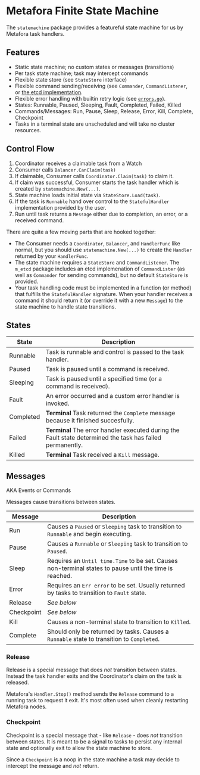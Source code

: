 # Metafora Finite State Machine

The `statemachine` package provides a featureful state machine for us by
Metafora task handlers.

## Features

* Static state machine; no custom states or messages (transitions)
* Per task state machine; task may intercept commands
* Flexible state store (see `StateStore` interface)
* Flexible command sending/receiving (see `Commander`, `CommandListener`, or
  [the etcd implementation](../m_etcd/commander.go).
* Flexible error handling with builtin retry logic (see
  [`errors.go`](errors.go)).
* States: Runnable, Paused, Sleeping, Fault, Completed, Failed, Killed
* Commands/Messages: Run, Pause, Sleep, Release, Error, Kill, Complete, Checkpoint
* Tasks in a terminal state are unscheduled and will take no cluster resources.

## Control Flow

1. Coordinator receives a claimable task from a Watch
2. Consumer calls `Balancer.CanClaim(task)`
3. If claimable, Consumer calls `Coordinator.Claim(task)` to claim it.
4. If claim was successful, Consumer starts the task handler which is created
   by `statemachine.New(...)`.
5. State machine loads initial state via `StateStore.Load(task)`.
6. If the task is `Runnable` hand over control to the `StatefulHandler`
   implementation provided by the user.
7. Run until task returns a `Message` either due to completion, an error, or a
   received command.

There are quite a few moving parts that are hooked together:

* The Consumer needs a `Coordinator`, `Balancer`, and `HandlerFunc` like
  normal, but you should use `statemachine.New(...)` to create the `Handler`
  returned by your `HandlerFunc`.
* The state machine requires a `StateStore` and `CommandListener`. The `m_etcd`
  package includes an etcd implemenation of `CommandLister` (as well as
  `Commander` for sending commands), but no default `StateStore` is provided.
* Your task handling code must be implemented in a function (or method) that
  fulfills the `StatefulHandler` signature. When your handler receives a
  command it should return it (or override it with a new `Message`) to the
  state machine to handle state transitions.

## States

State | Description
------|------------
Runnable | Task is runnable and control is passed to the task handler.
Paused | Task is paused until a command is received.
Sleeping | Task is paused until a specified time (or a command is received).
Fault | An error occurred and a custom error handler is invoked.
Completed | **Terminal** Task returned the `Complete` message because it finished succesfully.
Failed | **Terminal** The error handler executed during the Fault state determined the task has failed permanently.
Killed | **Terminal** Task received a `Kill` message.

## Messages

AKA Events or Commands

Messages cause transitions between states.

Message | Description
--------|------------
Run | Causes a `Paused` or `Sleeping` task to transition to `Runnable` and begin executing.
Pause | Causes a `Runnable` or `Sleeping` task to transition to `Paused`.
Sleep | Requires an `Until time.Time` to be set. Causes non-terminal states to pause until the time is reached.
Error | Requires an `Err error` to be set. Usually returned by tasks to transition to `Fault` state.
Release | *See below*
Checkpoint | *See below*
Kill  | Causes a non-terminal state to transition to `Killed`.
Complete | Should only be returned by tasks. Causes a `Runnable` state to transition to `Completed`.


### Release

Release is a special message that does *not* transition between states. Instead
the task handler exits and the Coordinator's claim on the task is released.

Metafora's `Handler.Stop()` method sends the `Release` command to a running
task to request it exit. It's most often used when cleanly restarting Metafora
nodes.

### Checkpoint

Checkpoint is a special message that - like `Release` - does *not* transition
between states. It is meant to be a signal to tasks to persist any internal
state and optionally exit to allow the state machine to store.

Since a `Checkpoint` is a noop in the state machine a task may decide to
intercept the message and *not* return.
